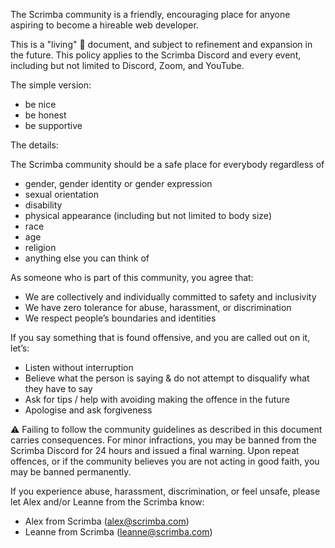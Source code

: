 The Scrimba community is a friendly, encouraging place for anyone aspiring to become a hireable web developer.

This is a "living" 🌱 document, and subject to refinement and expansion in the future. This policy applies to the Scrimba Discord and every event, including but not limited to Discord, Zoom, and YouTube.

The simple version:

- be nice
- be honest
- be supportive

The details:

The Scrimba community should be a safe place for everybody regardless of

- gender, gender identity or gender expression
- sexual orientation
- disability
- physical appearance (including but not limited to body size)
- race
- age
- religion
- anything else you can think of

As someone who is part of this community, you agree that:

- We are collectively and individually committed to safety and inclusivity
- We have zero tolerance for abuse, harassment, or discrimination
- We respect people’s boundaries and identities

If you say something that is found offensive, and you are called out on it, let’s:

- Listen without interruption
- Believe what the person is saying & do not attempt to disqualify what they have to say
- Ask for tips / help with avoiding making the offence in the future
- Apologise and ask forgiveness

⚠️ Failing to follow the community guidelines as described in this document carries consequences. For minor infractions, you may be banned from the Scrimba Discord for 24 hours and issued a final warning.  Upon repeat offences, or if the community believes you are not acting in good faith, you may be banned permanently.

If you experience abuse, harassment, discrimination, or feel unsafe, please let Alex and/or Leanne from the Scrimba know:

- Alex from Scrimba ([alex@scrimba.com](mailto:alex@scrimba.com))
- Leanne from Scrimba ([leanne@scrimba.com](mailto:leanne@scrimba.com))
